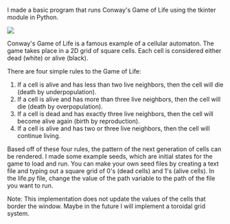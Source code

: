 I made a basic program that runs Conway's Game of Life using the tkinter module in Python.


![](./images/conway-01.gif)


Conway's Game of Life is a famous example of a cellular automaton. The game takes place in
a 2D grid of square cells. Each cell is considered either dead (white) or alive (black). 

There are four simple rules to the Game of Life:
1. If a cell is alive and has less than two live neighbors, then the cell will die (death by underpopulation).
2. If a cell is alive and has more than three live neighbors, then the cell will die (death by overpopulation).
3. If a cell is dead and has exactly three live neighbors, then the cell will become alive again (birth by reproduction).
4. If a cell is alive and has two or three live neighbors, then the cell will continue living.

Based off of these four rules, the pattern of the next generation of cells can be rendered.
I made some example seeds, which are initial states for the game to load and run. You can
make your own seed files by creating a text file and typing out a square grid of 0's (dead cells) and 1's (alive cells). 
In the life.py file, change the value of the path variable to the path of the file you want to run. 

Note: This implementation does not update the values of the cells that border the window. Maybe in the future I will 
implement a toroidal grid system.
